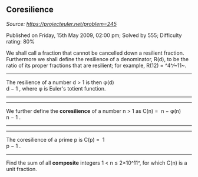Coresilience
------------

*Source: https://projecteuler.net/problem=245*

Published on Friday, 15th May 2009, 02:00 pm; Solved by 555; Difficulty
rating: 80%

We shall call a fraction that cannot be cancelled down a resilient
fraction.\
 Furthermore we shall define the resilience of a denominator, R(d), to
be the ratio of its proper fractions that are resilient; for example,
R(12) = ^4^⁄~11~.

  ------------------------ ------------------------ ------------------------
  The resilience of a
  number d \> 1 is then
  φ(d)\
  d − 1
  , where φ is Euler's
  totient function.
  ------------------------ ------------------------ ------------------------

  ------------------ ------------------ ------------------ ------------------
  We further define
  the
  **coresilience**
  of a number n \> 1
  as C(n)
  = 
  n − φ(n)\
  n − 1
  .
  ------------------ ------------------ ------------------ ------------------

  ------------------ ------------------ ------------------ ------------------
  The coresilience
  of a prime p is
  C(p)
  = 
  1\
  p − 1
  .
  ------------------ ------------------ ------------------ ------------------

Find the sum of all **composite** integers 1 \< n ≤ 2×10^11^, for which
C(n) is a unit fraction.

